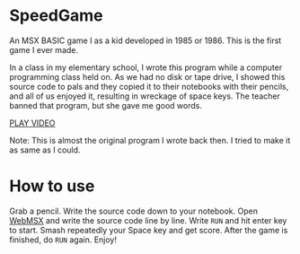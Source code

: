 # SpeedGame
An MSX BASIC game I as a kid developed in 1985 or 1986. This is the first game I ever made.

In a class in my elementary school, I wrote this program while a computer programming class held on. As we had no disk or tape drive, I showed this source code to pals and they copied it to their notebooks with their pencils, and all of us enjoyed it, resulting in wreckage of space keys. The teacher banned that program, but she gave me good words.

[PLAY VIDEO](https://youtu.be/XLkCvbMeQgM)

Note: This is almost the original program I wrote back then. I tried to make it as same as I could.

# How to use

Grab a pencil. Write the source code down to your notebook.
Open [WebMSX](https://webmsx.org/) and write the source code line by line.
Write `RUN` and hit enter key to start.
Smash repeatedly your Space key and get score.
After the game is finished, do `RUN` again. Enjoy!
